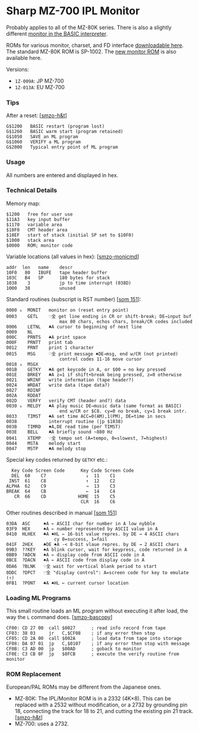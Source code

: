 Sharp MZ-700 IPL Monitor
========================

Probably applies to all of the MZ-80K series. There is also a slightly
different [monitor in the BASIC interpreter][basmon].

ROMs for various monitor, charset, and FD interface [downloadable
here][smzo-dldrom]. The standard MZ-80K ROM is SP-1002. The [new monitor
ROM][smzo-newmon] is also available here.

Versions:
- `1Z-009A`: JP MZ-700
- `1Z-013A`: EU MZ-700

### Tips

After a reset: [[smzo-h&t]]

    G$1200   BASIC restart (program lost)
    G$1260   BASIC warm start (program retained)
    G$1050   SAVE an ML program
    G$1060   VERIFY a ML program
    G$2000   Typical entry point of ML program

### Usage

All numbers are entered and displayed in hex.

### Technical Details

Memory map:

    $1200   free for user use
    $11A3   key input buffer
    $1170   variable area
    $10F0   CMT header area
    $10EF   start of stack (initial SP set to $10F0)
    $1000   stack area
    $0000   ROM; monitor code

Variable locations (all values in hex): [[smzo-monicmd]]

    addr  len   name    descr
    10F0   80   IBUFE   tape header buffer
    103C   B4   SP      180 bytes for stack
    1038    3           jp to time interrupt (038D)
    1000   38           unused

Standard routines (subscript is RST number) [[som 151]]:

    0000 ₀  MONIT   monitor on (reset entry point)
    0003    GETL    ♡全 get line ending in CR or shift-break; DE→input buf
                        max 80 chars, echos chars, break/CR codes included
    0006    LETNL   ♣A cursor to beginning of next line
    0009    NL
    000C    PRNTS   ♣A print space
    000F    PRNTT   print tab
    0012    PRNT    print 1 character
    0015    MSG     ♡全 print message ♠DE→msg, end w/CR (not printed)
                        control codes 11-16 move cursor
    0018 ₃  MSGX
    001B    GETKY   ♣A get keycode in A, or $00 = no key pressed
    001E    BRKEY   ♣A z=1 if shift+break being pressed, z=0 otherwise
    0021    WRINF   write information (tape header?)
    0024    WRDAT   write data (tape data?)
    0027    RDINF
    002A    RDDAT
    002D    VERFY   verify CMT (header and?) data
    0030 ₆  MELDY   ♣A play music DE→music data (same format as BASIC)
                        end w/CR or $C8. cy=0 no break, cy=1 break intr.
    0033    TIMST   ♣A set time ACC=0(AM),1(PM), DE=time in secs
    0038            interrupt routine (jp $1038)
    003B    TIMRD   ♠A,DE read time (per TIMST)
    003E    BELL    ♣A briefly sound ~880 Hz
    0041    XTEMP   ♡全 tempo set (A=tempo, 0=slowest, 7=highest)
    0044    MSTA    melody start
    0047    MSTP    ♣A melody stop

Special key codes returned by `GETKY` etc.:

      Key Code Screen Code      Key Code Screen Code
      DEL  60    C7               ↓  11    C1
     INST  61    C8               ↑  12    C2
    ALPHA  62    C9               →  13    C3
    BREAK  64    CB               ←  14    C4
       CR  66    CD            HOME  15    C5
                                CLR  16    C6

Other routines described in manual [[som 151]]

    03DA  ASC     ♠A ← ASCII char for number in A low nybble
    03F9  HEX     ♠A ← number represented by ASCII value in A
    0410  HLHEX   ♣A ♠HL ← 16-bit value repres. by DE → 4 ASCII chars
                      cy 0=success, 1=fail
    041F  2HEX    ♣DE ♠A -< 8-bit vlaue repres. by DE → 2 ASCII chars
    09B3  ??KEY   ♠A blink cursor, wait for keypress, code returned in A
    0BB9  ?ADCN   ♠A ← display code from ASCII code in A
    0BCE  ?DACN   ♠A ← ASCII code from display code in A
    0DA6  ?BLNK   ♡全 wait for vertical blank period to start
    0DDC  ?DPCT   ♡全 "display control": A=screen code for key to emulate (↑)
    0FB1  ?PONT   ♣A ♠HL ← current cursor location

### Loading ML Programs

This small routine loads an ML program without executing it after load, the
way the `L` command does. [[smzo-bascopy]]

    CF00: CD 27 00  call $0027      ; read info record from tape
    CF03: 38 03     jr   C,$CF08    ; if any error then stop
    CF05: CD 2A 00  call $002A      ; load data from tape into storage
    CF08: DA 07 01  jp   C,$0107    ; if any error then stop with message
    CF0B: C3 AD 00  jp   $00AD      ; goback to monitor
    CF0E: C3 CB 0F  jp   $0FCB      ; execute the verify routine from monitor

### ROM Replacement

European/PAL ROMs may be different from the Japanese ones.

- MZ-80K:  The IPL/Monitor ROM is in a 2332 (4K×8). This can be replaced
  with a 2532 without modification, or a 2732 by grounding pin 18,
  connecting the track for 18 to 21, and cutting the existing pin 21 track.
  [[smzo-h&t]]
- MZ-700: uses a 2732.



<!-------------------------------------------------------------------->
[basmon]: https://archive.org/details/sharpmz700ownersmanual/page/n100/mode/1up?view=theater
[smzo-dldrom]: https://original.sharpmz.org/mz-80k/dldrom.htm
[smzo-h&t]: https://original.sharpmz.org/mz-80k/tips.htm
[smzo-monicmd]: https://original.sharpmz.org/mz-700/monicmd.htm
[smzo-newmon]: https://original.sharpmz.org/mz-80k/newmoni.htm
[smzo-bascopy]: https://original.sharpmz.org/mz-700/basiccpy.htm
[som 151]: https://archive.org/details/sharpmz700ownersmanual/page/n153/mode/1up?view=theater

